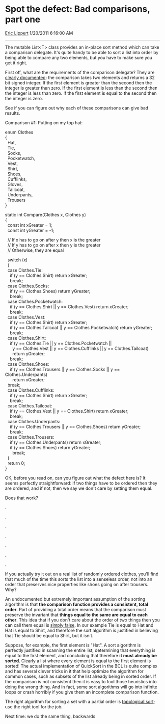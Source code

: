 <div id="page">

# Spot the defect: Bad comparisons, part one

[Eric Lippert](https://social.msdn.microsoft.com/profile/Eric%20Lippert) 1/20/2011 6:16:00 AM

-----

<div id="content">

<div class="mine">

The mutable List\<T\> class provides an in-place sort method which can take a comparison delegate. It's quite handy to be able to sort a list into order by being able to compare any two elements, but you have to make sure you get it right.

First off, what are the requirements of the comparison delegate? They are [clearly documented](http://msdn.microsoft.com/en-us/library/tfakywbh.aspx): the comparison takes two elements and returns a 32 bit signed integer. If the first element is greater than the second then the integer is greater than zero. If the first element is less than the second then the integer is less than zero. If the first element is equal to the second then the integer is zero.

See if you can figure out why each of these comparisons can give bad results.

Comparison \#1: Putting on my top hat:

<span class="code"> </span>

enum Clothes  
{  
  Hat,  
  Tie,  
  Socks,  
  Pocketwatch,  
  Vest,  
  Shirt,  
  Shoes,  
  Cufflinks,  
  Gloves,  
  Tailcoat,  
  Underpants,  
  Trousers  
}

static int Compare(Clothes x, Clothes y)  
{  
  const int xGreater = 1;  
  const int yGreater = -1;  
  
  // If x has to go on after y then x is the greater  
  // If y has to go on after x then y is the greater  
  // Otherwise, they are equal  
  
  switch (x)  
  {  
  case Clothes.Tie:  
    if (y == Clothes.Shirt) return xGreater;  
    break;  
  case Clothes.Socks:  
    if (y == Clothes.Shoes) return yGreater;  
    break;  
  case Clothes.Pocketwatch:  
    if (y == Clothes.Shirt || y == Clothes.Vest) return xGreater;  
    break;  
  case Clothes.Vest:  
    if (y == Clothes.Shirt) return xGreater;  
    if (y == Clothes.Tailcoat || y == Clothes.Pocketwatch) return yGreater;  
    break;  
  case Clothes.Shirt:  
    if (y == Clothes.Tie || y == Clothes.Pocketwatch ||  
      y == Clothes.Vest || y == Clothes.Cufflinks || y == Clothes.Tailcoat)  
      return yGreater;  
    break;  
  case Clothes.Shoes:  
    if (y == Clothes.Trousers || y == Clothes.Socks || y == Clothes.Underpants)  
      return xGreater;  
  break;  
  case Clothes.Cufflinks:  
    if (y == Clothes.Shirt) return xGreater;  
    break;  
  case Clothes.Tailcoat:  
    if (y == Clothes.Vest || y == Clothes.Shirt) return xGreater;  
    break;  
  case Clothes.Underpants:  
    if (y == Clothes.Trousers || y == Clothes.Shoes) return yGreater;  
    break;  
  case Clothes.Trousers:  
    if (y == Clothes.Underpants) return xGreater;  
    if (y == Clothes.Shoes) return yGreater;  
      break;  
  }  
  return 0;  
}

OK, before you read on, can you figure out what the defect here is? It seems perfectly straightforward: if two things have to be ordered then they are ordered, and if not, then we say we don't care by setting them equal.

Does that work?

.

.

.

.

.

.

.

If you actually try it out on a real list of randomly ordered clothes, you'll find that much of the time this sorts the list into a senseless order, not into an order that preserves nice properties like shoes going on after trousers. Why?

An undocumented but extremely important assumption of the sorting algorithm is that **the comparison function provides a consistent, total order**. Part of providing a total order means that the comparison must preserve the invariant that **things equal to the same are equal to each other**. This idea that if you don't care about the order of two things then you can call them equal is [simply false](http://blogs.msdn.com/b/oldnewthing/archive/2003/10/23/55408.aspx). In our example Tie is equal to Hat and Hat is equal to Shirt, and therefore the sort algorithm is justified in believing that Tie should be equal to Shirt, but it isn't.

Suppose, for example, the first element is "Hat". A sort algorithm is perfectly justified in scanning the entire list, determining that everything is equal to the first element, and concluding that therefore **it must already be sorted**. Clearly a list where every element is equal to the first element is sorted\! The actual implementation of QuickSort in the BCL is quite complex and has several clever tricks in it that help optimize the algorithm for common cases, such as subsets of the list already being in sorted order. If the comparison is not consistent then it is easy to fool those heuristics into doing the wrong thing. And in fact, some sort algorithms will go into infinite loops or crash horribly if you give them an incomplete comparison function.

The right algorithm for sorting a set with a partial order is [topological sort](http://blogs.msdn.com/b/ericlippert/archive/tags/topological+sort/); use the right tool for the job.

Next time: we do the same thing, backwards

</div>

</div>

</div>


